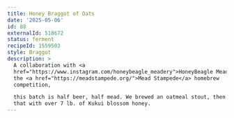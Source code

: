 ```yaml
---
title: Honey Braggot of Oats
date: '2025-05-06'
id: 88
externalId: 518672
status: ferment
recipeId: 1559503
style: Braggot
description: >
  A collaboration with <a
  href="https://www.instagram.com/honeybeagle_meadery">HoneyBeagle Mead</a> for
  the <a href="https://meadstampede.org/">Mead Stampede</a> homebrew
  competition,

  this batch is half beer, half mead. We brewed an oatmeal stout, then blended
  that with over 7 lb. of Kukui blossom honey.
---
```

